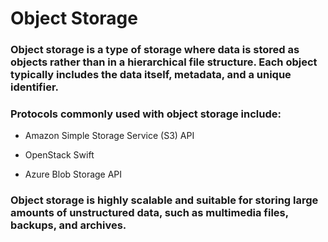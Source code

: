 # Object Storage

### Object storage is a type of storage where data is stored as objects rather than in a hierarchical file structure. Each object typically includes the data itself, metadata, and a unique identifier.

### Protocols commonly used with object storage include:

 - Amazon Simple Storage Service (S3) API

 - OpenStack Swift

 - Azure Blob Storage API

### Object storage is highly scalable and suitable for storing large amounts of unstructured data, such as multimedia files, backups, and archives.
